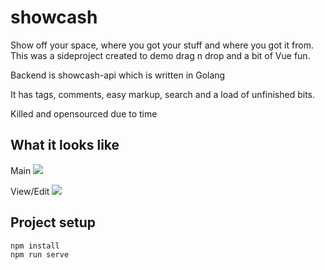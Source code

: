 # showcash

Show off your space, where you got your stuff and where you got it from.
This was a sideproject created to demo drag n drop and a bit of Vue fun.

Backend is showcash-api which is written in Golang

It has tags, comments, easy markup, search and a load of unfinished bits.

Killed and opensourced due to time

## What it looks like

Main
![](https://i.imgur.com/jwIx3ss.png)

View/Edit
![](https://i.imgur.com/93PRH3O.png)

## Project setup

```bash
npm install
npm run serve
```
